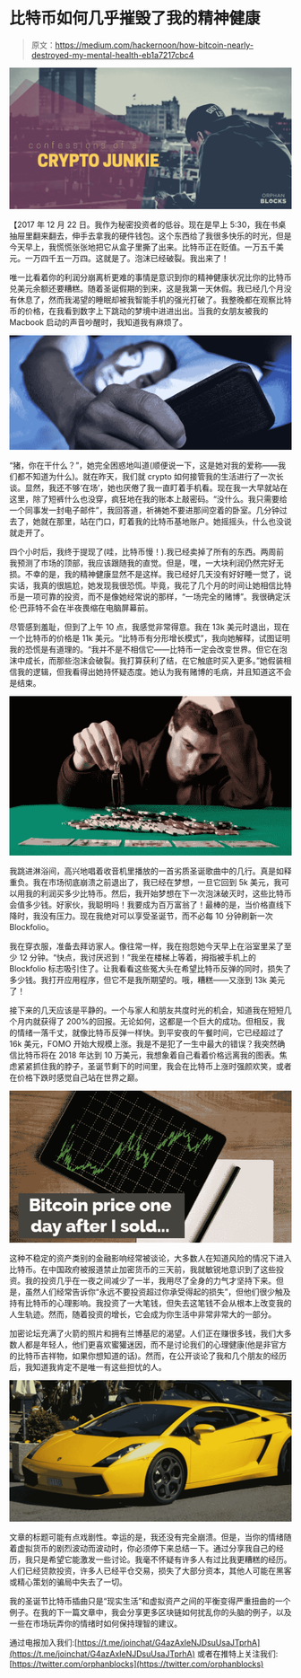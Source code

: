 # 比特币如何几乎摧毁了我的精神健康

> 原文：<https://medium.com/hackernoon/how-bitcoin-nearly-destroyed-my-mental-health-eb1a7217cbc4>

![](img/ad0706069ce9ddf21475a66915b4cb10.png)

【2017 年 12 月 22 日。我作为秘密投资者的低谷。现在是早上 5:30，我在书桌抽屉里翻来翻去，伸手去拿我的硬件钱包。这个东西给了我很多快乐的时光，但是今天早上，我慌慌张张地把它从盒子里撕了出来。比特币正在贬值。一万五千美元。一万四千五一万四。这就是了。泡沫已经破裂。我出来了！

唯一比看着你的利润分崩离析更难的事情是意识到你的精神健康状况比你的比特币兑美元余额还要糟糕。随着圣诞假期的到来，这是我第一天休假。我已经几个月没有休息了，然而我渴望的睡眠却被我智能手机的强光打破了。我整晚都在观察比特币的价格，在我看到数字上下跳动的梦境中进进出出。当我的女朋友被我的 Macbook 启动的声音吵醒时，我知道我有麻烦了。

![](img/2e4b534d0343f07ebae2c902bf66f130.png)

“猪，你在干什么？”，她完全困惑地叫道(顺便说一下，这是她对我的爱称——我们都不知道为什么)。就在昨天，我们就 crypto 如何接管我的生活进行了一次长谈。显然，我还不够‘在场’，她也厌倦了我一直盯着手机看。现在我一大早就站在这里，除了短裤什么也没穿，疯狂地在我的账本上敲密码。“没什么。我只需要给一个同事发一封电子邮件”，我回答道，祈祷她不要进那间空着的卧室。几分钟过去了，她就在那里，站在门口，盯着我的比特币基地账户。她摇摇头，什么也没说就走开了。

四个小时后，我终于提现了(哇，比特币慢！).我已经卖掉了所有的东西。两周前我预测了市场的顶部，我应该跟随我的直觉。但是，嘿，一大块利润仍然完好无损。不幸的是，我的精神健康显然不是这样。我已经好几天没有好好睡一觉了，说实话，我真的很尴尬，她发现我很恐慌。毕竟，我花了几个月的时间让她相信比特币是一项可靠的投资，而不是像她经常说的那样，“一场完全的赌博”。我很确定沃伦·巴菲特不会在半夜畏缩在电脑屏幕前。

尽管感到羞耻，但到了上午 10 点，我感觉非常得意。我在 13k 美元时退出，现在一个比特币的价格是 11k 美元。“比特币有分形增长模式”，我向她解释，试图证明我的恐慌是有道理的。“我并不是不相信它——比特币一定会改变世界。但它在泡沫中成长，而那些泡沫会破裂。我打算获利了结，在它触底时买入更多。”她假装相信我的逻辑，但我看得出她持怀疑态度。她认为我有赌博的毛病，并且知道这不会是结束。

![](img/8721515f7692107ca74bd418ec0dde0a.png)

我跳进淋浴间，高兴地唱着收音机里播放的一首劣质圣诞歌曲中的几行。真是如释重负。我在市场彻底崩溃之前退出了，我已经在梦想，一旦它回到 5k 美元，我可以用我的利润买多少比特币。然后，我开始梦想在下一次泡沫破灭时，这些比特币会值多少钱。好家伙，我聪明吗！我要成为百万富翁了！最棒的是，当价格直线下降时，我没有压力。现在我绝对可以享受圣诞节，而不必每 10 分钟刷新一次 Blockfolio。

我在穿衣服，准备去拜访家人。像往常一样，我在抱怨她今天早上在浴室里呆了至少 12 分钟。“快点，我讨厌迟到！”我坐在楼梯上等着，拇指被手机上的 Blockfolio 标志吸引住了。让我看看这些冤大头在希望比特币反弹的同时，损失了多少钱。我打开应用程序，但它不是我所期望的。哦，糟糕——又涨到 13k 美元了！

接下来的几天应该是平静的。一个与家人和朋友共度时光的机会，知道我在短短几个月内就获得了 200%的回报。无论如何，这都是一个巨大的成功。但相反，我的情绪一落千丈，就像比特币反弹一样快。到平安夜的午餐时间，它已经超过了 16k 美元，FOMO 开始大规模上涨。我是不是犯了一生中最大的错误？我突然确信比特币将在 2018 年达到 10 万美元，我想象着自己看着价格远离我的图表。焦虑紧紧抓住我的脖子，圣诞节剩下的时间里，我会在比特币上涨时强颜欢笑，或者在价格下跌时感觉自己站在世界之巅。

![](img/79357810bb9f4c87ffee64cd25141f85.png)

这种不稳定的资产类别的金融影响经常被谈论，大多数人在知道风险的情况下进入比特币。在中国政府被报道禁止加密货币的三天前，我就敏锐地意识到了这些投资。我的投资几乎在一夜之间减少了一半，我用尽了全身的力气才坚持下来。但是，虽然人们经常告诉你“永远不要投资超过你承受得起的损失”，但他们很少触及持有比特币的心理影响。我投资了一大笔钱，但失去这笔钱不会从根本上改变我的人生轨迹。然而，随着投资的增长，它会成为你生活中非常非常大的一部分。

加密论坛充满了火箭的照片和拥有兰博基尼的渴望。人们正在赚很多钱，我们大多数人都是年轻人，他们更喜欢蜜獾迷因，而不是讨论我们的心理健康(他是非官方的比特币吉祥物，如果你想知道的话)。然而，在公开谈论了我和几个朋友的经历后，我知道我肯定不是唯一有这些担忧的人。

![](img/868c2eef5ef15150c150619c658611e3.png)

文章的标题可能有点戏剧性。幸运的是，我还没有完全崩溃。但是，当你的情绪随着虚拟货币的剧烈波动而波动时，你必须停下来总结一下。通过分享我自己的经历，我只是希望它能激发一些讨论。我毫不怀疑有许多人有过比我更糟糕的经历。人们已经贷款投资，许多人已经平仓交易，损失了大部分资本，其他人可能在黑客或精心策划的骗局中失去了一切。

我的圣诞节比特币插曲只是“现实生活”和虚拟资产之间的平衡变得严重扭曲的一个例子。在我的下一篇文章中，我会分享更多区块链如何扰乱你的头脑的例子，以及一些在市场玩弄你的情绪时如何保持理智的建议。

通过电报加入我们:[https://t.me/joinchat/G4azAxIeNJDsuUsaJTprhA](https://t.me/joinchat/G4azAxIeNJDsuUsaJTprhA)
或者在推特上关注我们:[https://twitter.com/orphanblocks](https://twitter.com/orphanblocks)